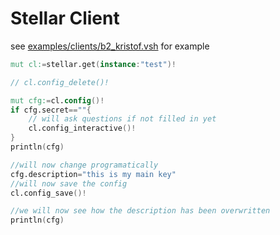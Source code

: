 
# Stellar Client


see [examples/clients/b2_kristof.vsh](examples/clients/stellar.vsh) for example

```v
mut cl:=stellar.get(instance:"test")!

// cl.config_delete()!

mut cfg:=cl.config()!
if cfg.secret==""{
	// will ask questions if not filled in yet
	cl.config_interactive()!
}
println(cfg)

//will now change programatically
cfg.description="this is my main key"
//will now save the config
cl.config_save()!

//we will now see how the description has been overwritten
println(cfg)

```

